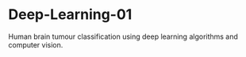 # Deep-Learning-01
Human brain tumour classification using deep learning algorithms and computer vision.
